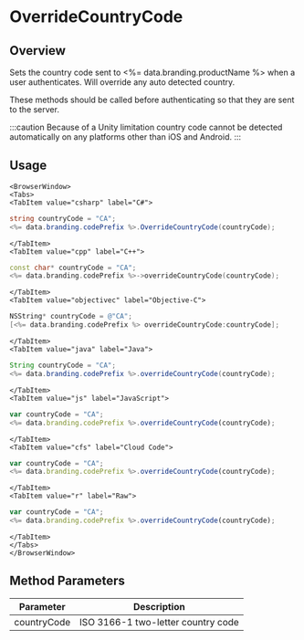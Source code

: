 # OverrideCountryCode
## Overview
Sets the country code sent to <%= data.branding.productName %> when a user authenticates. Will override any auto detected country.

These methods should be called before authenticating so that they are sent to the server.

:::caution
Because of a Unity limitation country code cannot be detected automatically on any platforms other than iOS and Android.
:::

## Usage

```mdx-code-block
<BrowserWindow>
<Tabs>
<TabItem value="csharp" label="C#">
```

```csharp
string countryCode = "CA";
<%= data.branding.codePrefix %>.OverrideCountryCode(countryCode);
```

```mdx-code-block
</TabItem>
<TabItem value="cpp" label="C++">
```

```cpp
const char* countryCode = "CA";
<%= data.branding.codePrefix %>->overrideCountryCode(countryCode);
```

```mdx-code-block
</TabItem>
<TabItem value="objectivec" label="Objective-C">
```

```objectivec
NSString* countryCode = @"CA";
[<%= data.branding.codePrefix %> overrideCountryCode:countryCode];
```

```mdx-code-block
</TabItem>
<TabItem value="java" label="Java">
```

```java
String countryCode = "CA";
<%= data.branding.codePrefix %>.overrideCountryCode(countryCode);
```

```mdx-code-block
</TabItem>
<TabItem value="js" label="JavaScript">
```

```javascript
var countryCode = "CA";
<%= data.branding.codePrefix %>.overrideCountryCode(countryCode);
```

```mdx-code-block
</TabItem>
<TabItem value="cfs" label="Cloud Code">
```

```javascript
var countryCode = "CA";
<%= data.branding.codePrefix %>.overrideCountryCode(countryCode);
```

```mdx-code-block
</TabItem>
<TabItem value="r" label="Raw">
```

```javascript
var countryCode = "CA";
<%= data.branding.codePrefix %>.overrideCountryCode(countryCode);
```

```mdx-code-block
</TabItem>
</Tabs>
</BrowserWindow>
```

## Method Parameters
Parameter | Description
--------- | -----------
countryCode | ISO 3166-1 two-letter country code


